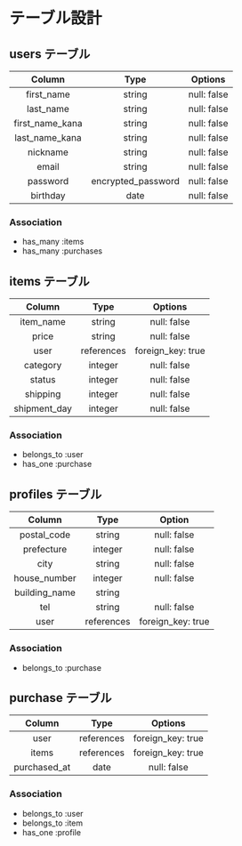 # テーブル設計

## users テーブル

| Column          | Type               | Options     |
|:---------------:|:------------------:|:-----------:|
| first_name      | string             | null: false |
| last_name       | string             | null: false |
| first_name_kana | string             | null: false |
| last_name_kana  | string             | null: false |
| nickname        | string             | null: false |
| email           | string             | null: false |
| password        | encrypted_password | null: false |
| birthday        | date               | null: false |

### Association

- has_many :items
- has_many :purchases

## items テーブル

| Column         | Type       | Options           |
|:--------------:|:----------:|:-----------------:|
| item_name      | string     | null: false       |
| price          | string     | null: false       |
| user           | references | foreign_key: true |
| category       | integer    | null: false       |
| status         | integer    | null: false       |
| shipping       | integer    | null: false       |
| shipment_day   | integer    | null: false       |

### Association

- belongs_to :user
- has_one :purchase

## profiles テーブル

| Column        | Type       | Option            |
|:-------------:|:----------:|:-----------------:|
| postal_code   | string     | null: false       |
| prefecture    | integer    | null: false       |
| city          | string     | null: false       |
| house_number  | integer    | null: false       |
| building_name | string     |                   |
| tel           | string     | null: false       |
| user          | references | foreign_key: true |

### Association

- belongs_to :purchase

## purchase テーブル

| Column       | Type       | Options           |
|:------------:|:----------:|:-----------------:|
| user         | references | foreign_key: true |
| items        | references | foreign_key: true |
| purchased_at | date       | null: false       |

### Association

- belongs_to :user
- belongs_to :item
- has_one :profile